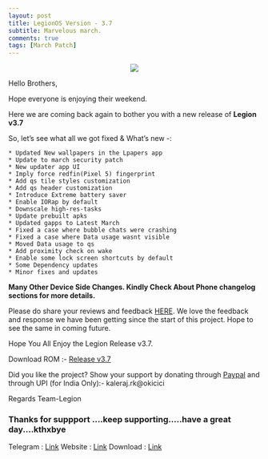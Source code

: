 ```yaml
---
layout: post
title: LegionOS Version - 3.7
subtitle: Marvelous march.
comments: true
tags: [March Patch]
---
```


<p align="center">
<img  src="https://i.imgur.com/6qCMrc2.png">
</p>

Hello Brothers,

Hope everyone is enjoying their weekend. 

Here we are coming back again to bother you with a new release of **Legion v3.7**

So, let’s see what all we got fixed & What’s new -:

~~~
* Updated New wallpapers in the Lpapers app
* Update to march security patch
* New updater app UI 
* Imply force redfin(Pixel 5) fingerprint
* Add qs tile styles customization
* Add qs header customization
* Introduce Extreme battery saver
* Enable IORap by default
* Downscale high-res-tasks
* Update prebuilt apks
* Updated gapps to Latest March
* Fixed a case where bubble chats were crashing
* Fixed a case where Data usage wasnt visible
* Moved Data usage to qs
* Add proximity check on wake
* Enable some lock screen shortcuts by default
* Some Dependency updates
* Minor fixes and updates
~~~

**Many Other Device Side Changes. Kindly Check About Phone changelog sections for more details.**


Please do share your reviews and feedback [HERE](https://sourceforge.net/projects/legionrom/reviews). We love the feedback and response we have been getting since the start of this project. Hope to see the same in coming future.

Hope You All Enjoy the Legion Release v3.7.

Download ROM :- [Release v3.7](https://sourceforge.net/projects/legionrom/files) 

Did you like the project? Show your support by donating through [Paypal](https://paypal.me/rajkale99) and  through UPI (for India Only):- kaleraj.rk@okicici

Regards
Team-Legion


### Thanks for suppport ....keep supporting.....have a great day....kthxbye

Telegram  : [Link](https://t.me/legionos)
Website    : [Link](https://legionos.org/)
Download : [Link](https://legionos.org/download.html)
